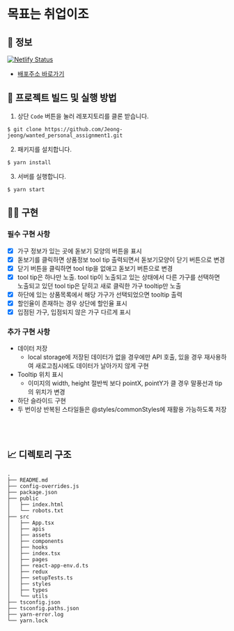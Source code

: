 # 목표는 취업이조

## 🚀 정보
[![Netlify Status](https://api.netlify.com/api/v1/badges/9ea3e503-0bd9-45e7-bf1f-1f7be27ed38d/deploy-status)](https://app.netlify.com/sites/personal-assignment-firstweek/deploys)


- [배포주소 바로가기](personal-assignment-firstweek.netlify.app)

## 🧐 프로젝트 빌드 및 실행 방법

1. 상단 `Code` 버튼을 눌러 레포지토리를 클론 받습니다.

```
$ git clone https://github.com/Jeong-jeong/wanted_personal_assignment1.git
```

2. 패키지를 설치합니다.

```
$ yarn install
```

3. 서버를 실행합니다.

```
$ yarn start
```

## 🙆‍♀️ 구현

### 필수 구현 사항 

- [x] 가구 정보가 있는 곳에 돋보기 모양의 버튼을 표시 
- [x] 돋보기를 클릭하면 상품정보 tool tip 출력되면서 돋보기모양이 닫기 버튼으로 변경
- [x] 닫기 버튼을 클릭하면 tool tip을 없애고 돋보기 버튼으로 변경
- [x] tool tip은 하나만 노출. tool tip이 노출되고 있는 상태에서 다른 가구를 선택하면 노출되고 있던 tool tip은 닫히고 새로 클릭한 가구 tooltip만 노출
- [x] 하단에 있는 상품목록에서 해당 가구가 선택되었으면 tooltip 출력
- [x] 할인율이 존재하는 경우 상단에 할인율 표시
- [x] 입점된 가구, 입점되지 않은 가구 다르게 표시

### 추가 구현 사항

- 데이터 저장
  - local storage에 저장된 데이터가 없을 경우에만 API 호출, 있을 경우 재사용하여 새로고침시에도 데이터가 날아가지 않게 구현
- Tooltip 위치 표시
  - 이미지의 width, height 절반씩 보다 pointX, pointY가 클 경우 말풍선과 tip의 위치가 변경
- 하단 슬라이드 구현
- 두 번이상 반복된 스타일들은 @styles/commonStyles에 재활용 가능하도록 저장


<br>
<br>

## 📈 디렉토리 구조

```
.
├── README.md
├── config-overrides.js
├── package.json
├── public
│   ├── index.html
│   └── robots.txt
├── src
│   ├── App.tsx
│   ├── apis
│   ├── assets
│   ├── components
│   ├── hooks
│   ├── index.tsx
│   ├── pages
│   ├── react-app-env.d.ts
│   ├── redux
│   ├── setupTests.ts
│   ├── styles
│   ├── types
│   └── utils
├── tsconfig.json
├── tsconfig.paths.json
├── yarn-error.log
└── yarn.lock
```
